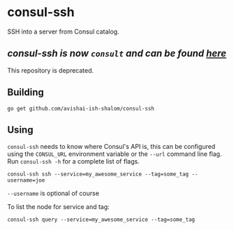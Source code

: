 # consul-ssh
SSH into a server from Consul catalog.

## _consul-ssh is now `consult` and can be found [here](https://github.com/outbrain/consult)_

This repository is deprecated.

## Building

```
go get github.com/avishai-ish-shalom/consul-ssh
```

## Using

`consul-ssh` needs to know where Consul's API is, this can be configured using the `CONSUL_URL` environment variable or the `--url` command line flag.
Run `consul-ssh -h` for a complete list of flags.

```
consul-ssh ssh --service=my_awesome_service --tag=some_tag --username=joe
```
`--username` is optional of course

To list the node for service and tag:

```
consul-ssh query --service=my_awesome_service --tag=some_tag
```
